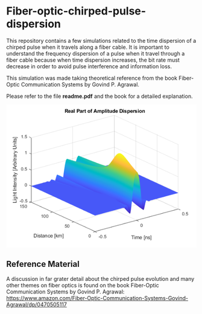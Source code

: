 # Fiber-optic-chirped-pulse-dispersion
This repository contains a few simulations related to the time dispersion of a chirped pulse when it travels along a fiber cable. It is important to understand the frequency dispersion of a pulse when it travel through a fiber cable because when time dispersion increases, the bit rate must decrease in order to avoid pulse interference and information loss.

This simulation was made taking theoretical reference from the book Fiber-Optic Communication Systems by Govind P. Agrawal.

Please refer to the file **readme.pdf** and the book for a detailed explanation.

![](https://github.com/JonasMarma/Fiber-optic-chirped-pulse-dispersion/blob/master/images/real%20dispersion.png)

## Reference Material

A discussion in far grater detail about the chirped pulse evolution and many other themes on fiber optics is found on the book Fiber-Optic Communication Systems by Govind P. Agrawal:
https://www.amazon.com/Fiber-Optic-Communication-Systems-Govind-Agrawal/dp/0470505117
